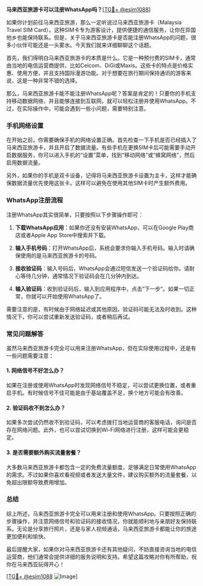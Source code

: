 **马来西亚旅游卡可以注册WhatsApp吗？**[[TG💪+ @esim1088](https://t.me/s/esim1088)]

如果你计划前往马来西亚旅游，那么一定听说过马来西亚旅游卡（Malaysia Travel SIM Card）。这种SIM卡专为游客设计，提供便捷的通信服务，让你在异国他乡也能保持联系。但是，关于马来西亚旅游卡是否能注册WhatsApp的问题，很多小伙伴可能还是一头雾水。今天我们就来详细聊聊这个话题。

首先，我们得明白马来西亚旅游卡的本质是什么。它是一种预付费的SIM卡，通常由当地的电信运营商提供，比如Celcom、DiGi或Maxis。这些卡的特点是价格实惠、使用方便，并且支持国际漫游功能。对于想要在旅行期间保持通讯的游客来说，这是一种非常不错的选择。

那么，马来西亚旅游卡能不能注册WhatsApp呢？答案是肯定的！只要你的手机支持移动数据网络，并且能够连接到互联网，就可以轻松注册并使用WhatsApp。不过，在实际操作中，可能会遇到一些小问题，需要特别注意。

### 手机网络设置

在开始之前，你需要确保手机的网络设置正确。首先检查一下手机是否已经插入了马来西亚旅游卡，并且开启了数据流量。有些手机在更换SIM卡后可能需要手动开启数据服务，你可以进入手机的“设置”菜单，找到“移动网络”或“蜂窝网络”，然后启用数据流量。

另外，如果你的手机是双卡设备，记得将马来西亚旅游卡设置为主卡，这样才能确保数据流量优先使用这张卡。这样可以避免在使用其他SIM卡时产生额外费用。

### WhatsApp注册流程

注册WhatsApp其实很简单，只要按照以下步骤操作即可：

1. **下载WhatsApp应用**：如果你还没有安装WhatsApp，可以在Google Play商店或者Apple App Store中搜索并下载。
   
2. **输入手机号码**：打开WhatsApp后，系统会要求你输入手机号码。输入时请确保使用的是马来西亚旅游卡的号码。

3. **接收验证码**：输入号码后，WhatsApp会通过短信发送一个验证码给你。请耐心等待几分钟，通常情况下验证码会在几分钟内到达。

4. **输入验证码**：收到验证码后，输入到应用程序中，点击“下一步”。如果一切正常，你就可以开始使用WhatsApp了。

需要注意的是，有时候由于网络延迟或其他原因，验证码可能无法及时收到。这种情况下，你可以尝试重新发送验证码，或者稍后再试。

### 常见问题解答

虽然马来西亚旅游卡完全可以用来注册WhatsApp，但在实际使用过程中，还是有一些问题需要注意：

#### 1. 网络信号不好怎么办？
如果在注册或使用WhatsApp时发现网络信号不稳定，可以尝试更换位置，或者重启手机。有时候信号不佳可能是由于基站覆盖不足，换个地方可能会有改善。

#### 2. 验证码收不到怎么办？
如果多次尝试仍然收不到验证码，可以考虑拨打当地运营商的客服电话，询问是否存在网络问题。此外，也可以尝试切换到Wi-Fi网络进行注册，这样可能会更稳定。

#### 3. 是否需要额外购买流量套餐？
大多数马来西亚旅游卡都包含一定的免费流量额度，足够满足日常使用WhatsApp的需求。不过如果你喜欢看视频或者发送大量文件，建议购买额外的流量套餐，以免超出限额导致费用增加。

### 总结

综上所述，马来西亚旅游卡完全可以用来注册和使用WhatsApp。只要按照正确的步骤操作，并注意网络信号和验证码的接收情况，你就能顺利地与亲朋好友保持联系。无论是分享旅行照片，还是与家人视频通话，马来西亚旅游卡都能让你的旅途更加便利和愉快。

最后提醒大家，如果你对马来西亚旅游卡还有其他疑问，不妨直接咨询当地的电信运营商，他们通常会提供详细的服务说明和支持。希望这篇攻略对你有所帮助，祝你在马来西亚玩得开心！

[[TG💪+ @esim1088](https://t.me/s/esim1088) ![Image](https://i.postimg.cc/4NQfJmqS/Snipaste-2025-05-13-00-14-12.png)]